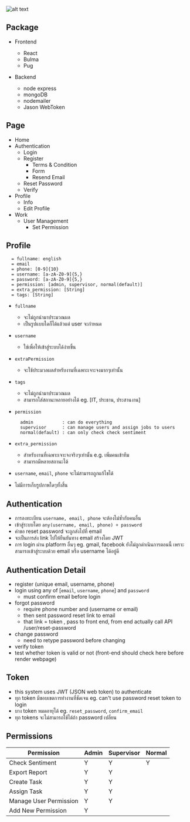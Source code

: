 [logo]: https://wisesight.com/wp-content/uploads/2018/07/logo-primary-tagline.jpg "wisesight logo"

![alt text][logo]

## Package
  - Frontend
    - React
    - Bulma
    - Pug

  - Backend
    - node express
    - mongoDB
    - nodemailer
    - Jason WebToken

## Page
- Home
- Authentication
  - Login
  - Register
    - Terms & Condition
    - Form
    - Resend Email
  - Reset Password
  - Verify
- Profile
  - Info
  - Edit Profile
- Work
  - User Management
    - Set Permission

## Profile
```
  = fullname: english
  = email
  = phone: [0-9]{10}
  = username: [a-zA-Z0-9]{5,} 
  = password: [a-zA-Z0-9]{5,} 
  = permission: [admin, supervisor, normal(default)]
  = extra_permission: [String]
  = tags: [String]
```
- `fullname`
  - จะไม่ถูกนำมาประมวณผล
  -  เป็นรูปแบบใดก็ได้แล้วแต่ user จะกำหนด

- `username`
  - ใช่เพื่อให้เข้าสู่ระบบได้ง่ายขึ้น

- `extraPermission`
  - จะใช้ประมวลผลสำหรับงานที่เฉพาะเจาะจงมากๆเท่านั้น

- `tags`
  - จะไม่ถูกนำมาประมวณผล
  - สามารถใส่สถานะหลายอย่างได้ eg. [IT, ประธาน, ประสานงาน]

- `permission` 
  ```
    admin           : can do everything
    supervisor      : can manage users and assign jobs to users
    normal(default) : can only check check sentiment
  ```

- `extra_permission`
  - สำหรับงานที่เฉพาะเจาะจงจริงๆเท่านั้น e.g. เพิ่มคนเข้าทีม
  - สามารถมีหลายสถานะได้

- `username`, `email`, `phone` จะไม่สามารถถูกแก้ไขได้

- ไม่มีการเก็บรูปภาพใดๆทั้งสิ้น

## Authentication
- การลงทะเบียน `username, email, phone` จะต้องไม่ซ้ำกับคนอื่น
- เข้าสู่ระบบโดย `any(username, email, phone) + password`
- คำขอ reset password จะถูกส่งไปที่ email
- จะเป็นการส่ง link ไปให้ยืนยันทาง email สร้างโดย JWT
- การ login ผ่าน platform อื่นๆ eg. gmail, facebook
ยังไม่ถูกดำเนินการตอนนี้ เพราะสามารถเข้าสู่ระบบด้วย
email หรือ username ได้อยู่ดี



## Authentication Detail
- register (unique email, username, phone)
- login using any of [`email`, `username`, `phone`] and `password`
  - must confirm email before login
- forgot password
  - require phone number and (username or email)
  - then sent password reset link to email
  - that link = token , pass to front end, from end actually call API /user/reset-password
- change password
  - need to retype password before changing
- verify token
- test whether token is valid or not (front-end should check here before render webpage)

## Token

- this system uses JWT (JSON web token) to authenticate
- ทุก token มีขอบเขตการทำงานที่ชัดเจน eg. can't use password reset token to login
- บาง token หมดอายุได้ eg. `reset_password`, `confirm_email`
- ทุก tokens จะไม่สามารถใช้ได้ถ้า password เปลี่ยน

## Permissions
|Permission   	  |Admin|Supervisor|Normal| 
| --------------------- | ---	| ---	| ---	|
|Check Sentiment	  	  |  Y  |  Y  |  Y  |
|Export Report   	      |  Y  |  Y  |     |
|Create Task   	        |  Y  |  Y  |     |
|Assign Task  	        |  Y  |  Y  |     |
|Manage User Permission |  Y  |  Y  |     |
|Add New Permission  	  |  Y  |     |     |
